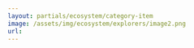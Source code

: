 ```yaml
---
layout: partials/ecosystem/category-item
image: /assets/img/ecosystem/explorers/image2.png
url:
---
```

